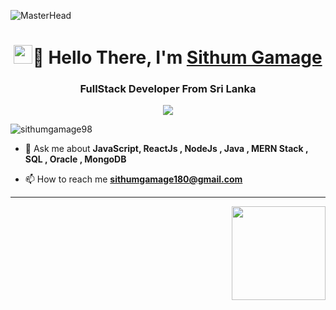 <!-- cover photo -->
![MasterHead](https://user-images.githubusercontent.com/88527082/182120166-0e494dc7-8e6f-48e1-82a2-2d47b6234489.gif)

<h1 align="center"><img src="https://raw.githubusercontent.com/sidbelbase/sidbelbase/master/wave.gif" width="30px">🙋 Hello There, I'm <a href="https://sidbelbase.me">Sithum Gamage</a></h1></center>

<!--header-->
<h3 align="center">FullStack Developer From Sri Lanka
</h3>

<!--welcome text -->
<div align="center">
<img src="https://readme-typing-svg.herokuapp.com?color=fff&width=480&height=65&lines=WELCOME+TO+MY+PROFILE+.+.+.;+.+.+.&center=true"></a> </div>

<!-- Programmer image-->
<p align="left"> <img src="https://komarev.com/ghpvc/?username=sithumgamage98&label=Profile%20views&color=0e75b6&style=flat" alt="sithumgamage98" /></p>

<!--profile details-->
- 💬 Ask me about **JavaScript, ReactJs , NodeJs , Java , MERN Stack , SQL , Oracle , MongoDB**

- 📫 How to reach me **sithumgamage180@gmail.com**
<hr>
 <!--social media links-->
<img align="right" src="https://user-images.githubusercontent.com/73876759/153703309-74e2fbb8-d44f-4751-ab9f-0e3a0fbddf0b.gif" width="150">




